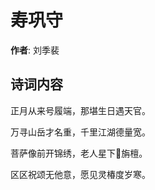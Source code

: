 # 寿巩守

**作者**: 刘季裴

## 诗词内容

正月从来号履端，那堪生日遇天官。

万寻山岳才名重，千里江湖德量宽。

菩萨像前开锦绣，老人星下𦶟旃檀。

区区祝颂无他意，愿见灵椿度岁寒。


